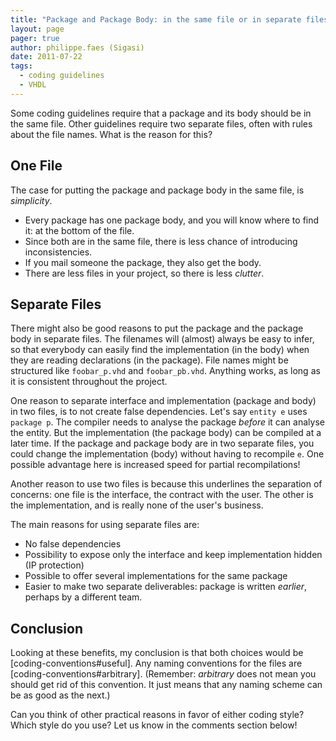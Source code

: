 ```yaml
---
title: "Package and Package Body: in the same file or in separate files?"
layout: page 
pager: true
author: philippe.faes (Sigasi)
date: 2011-07-22
tags: 
  - coding guidelines
  - VHDL
---
```


Some coding guidelines require that a package and its body should be in the same file. Other guidelines require two separate files, often with rules about the file names. What is the reason for this?

## One File

The case for putting the package and package body in the same file, is _simplicity_. 
* Every package has one package body, and you will know where to find it: at the bottom of the file. 
* Since both are in the same file, there is less chance of introducing inconsistencies. 
* If you mail someone the package, they also get the body. 
* There are less files in your project, so there is less _clutter_.

## Separate Files

There might also be good reasons to put the package and the package body in separate files. The filenames will (almost) always be easy to infer, so that everybody can easily find the implementation (in the body) when they are reading declarations (in the package).  File names might be structured like `foobar_p.vhd` and `foobar_pb.vhd`. Anything works, as long as it is consistent throughout the project.

One reason to separate interface and implementation (package and body) in two files, is to not create false dependencies. Let's say `entity e` uses `package p`. The compiler needs to analyse the package _before_ it can analyse the entity. But the implementation (the package body) can be compiled at a later time. If the package and package body are in two separate files, you could change the implementation (body) without having to recompile `e`. One possible advantage here is increased speed for partial recompilations!

Another reason to use two files is because this underlines the separation of concerns: one file is the interface, the contract with the user. The other is the implementation, and is really none of the user's business.

The main reasons for using separate files are:
* No false dependencies
* Possibility to expose only the interface and keep implementation hidden (IP protection)
* Possible to offer several implementations for the same package
* Easier to make two separate deliverables: package is written _earlier_, perhaps by a different team.

## Conclusion

Looking at these benefits, my conclusion is that both choices would be [coding-conventions#useful]. Any naming conventions for the files are [coding-conventions#arbitrary]. (Remember: _arbitrary_ does not mean you should get rid of this convention. It just means that any naming scheme can be as good as the next.)

Can you think of other practical reasons in favor of either coding style? Which style do you use? Let us know in the comments section below!
